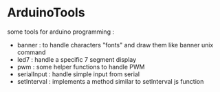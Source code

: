 ArduinoTools
============

some tools for arduino programming :

* banner : to handle characters "fonts" and draw them like banner unix command
* led7 : handle a specific 7 segment display
* pwm : some helper functions to handle PWM
* serialInput : handle simple input from serial
* setInterval : implements a method similar to setInterval js function
